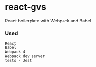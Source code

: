 # react-gvs
React boilerplate with Webpack and Babel

### Used
```
React
Babel
Webpack 4
Webpack dev server
tests - Jest
```